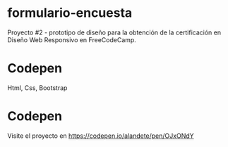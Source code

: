 # formulario-encuesta
Proyecto #2 - prototipo de diseño para la obtención de la certificación en Diseño Web Responsivo en FreeCodeCamp.

# Codepen
Html, Css, Bootstrap

# Codepen
Visite el proyecto en https://codepen.io/alandete/pen/OJxONdY


